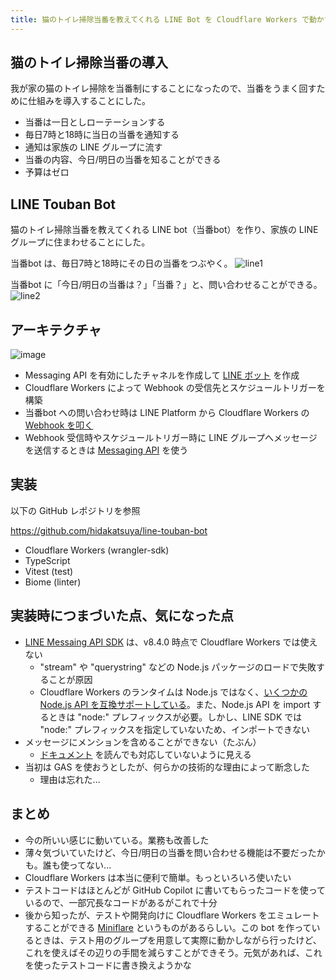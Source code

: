 ```yaml
---
title: 猫のトイレ掃除当番を教えてくれる LINE Bot を Cloudflare Workers で動かす
---
```


## 猫のトイレ掃除当番の導入

我が家の猫のトイレ掃除を当番制にすることになったので、当番をうまく回すために仕組みを導入することにした。

* 当番は一日としローテーションする
* 毎日7時と18時に当日の当番を通知する
* 通知は家族の LINE グループに流す
* 当番の内容、今日/明日の当番を知ることができる
* 予算はゼロ

## LINE Touban Bot

猫のトイレ掃除当番を教えてくれる LINE bot（当番bot）を作り、家族の LINE グループに住まわせることにした。

当番bot は、毎日7時と18時にその日の当番をつぶやく。
![line1](https://github.com/hidakatsuya/hidakatsuya.github.io/assets/739339/2d3d0775-46e0-4e92-a0f4-f230ebb747a7)

当番bot に「今日/明日の当番は？」「当番？」と、問い合わせることができる。
![line2](https://github.com/hidakatsuya/hidakatsuya.github.io/assets/739339/b34a4ff2-3c5d-49cd-9658-0b8a65930b0e)

## アーキテクチャ

![image](https://github.com/hidakatsuya/hidakatsuya.github.io/assets/739339/29a024fb-9042-46bb-a507-5c8cf88e4a1f)

- Messaging API を有効にしたチャネルを作成して [LINE ボット](https://developers.line.biz/ja/docs/messaging-api/building-bot/#add-your-line-official-account-as-friend) を作成  
- Cloudflare Workers によって Webhook の受信先とスケジュールトリガーを構築
- 当番bot への問い合わせ時は LINE Platform から Cloudflare Workers の [Webhook を叩く](https://developers.line.biz/ja/docs/messaging-api/receiving-messages/)
- Webhook 受信時やスケジュールトリガー時に LINE グループへメッセージを送信するときは [Messaging API](https://developers.line.biz/ja/docs/messaging-api/getting-started/) を使う

## 実装

以下の GitHub レポジトリを参照

https://github.com/hidakatsuya/line-touban-bot

- Cloudflare Workers (wrangler-sdk)
- TypeScript
- Vitest (test)
- Biome (linter)

## 実装時につまづいた点、気になった点

- [LINE Messaing API SDK](https://github.com/line/line-bot-sdk-nodejs) は、v8.4.0 時点で Cloudflare Workers では使えない
  - "stream" や "querystring" などの Node.js パッケージのロードで失敗することが原因
  - Cloudflare Workers のランタイムは Node.js ではなく、[いくつかの Node.js API を互換サポートしている](https://developers.cloudflare.com/workers/runtime-apis/nodejs/)。また、Node.js API を import するときは "node:" プレフィックスが必要。しかし、LINE SDK では "node:" プレフィックスを指定していないため、インポートできない
- メッセージにメンションを含めることができない（たぶん）
  - [ドキュメント](https://developers.line.biz/ja/reference/messaging-api/#send-push-message) を読んでも対応していないように見える
- 当初は GAS を使おうとしたが、何らかの技術的な理由によって断念した
  - 理由は忘れた...

## まとめ

- 今の所いい感じに動いている。業務も改善した
- 薄々気づいていたけど、今日/明日の当番を問い合わせる機能は不要だったかも。誰も使ってない...
- Cloudflare Workers は本当に便利で簡単。もっといろいろ使いたい
- テストコードはほとんどが GitHub Copilot に書いてもらったコードを使っているので、一部冗長なコードがあるがこれで十分
- 後から知ったが、テストや開発向けに Cloudflare Workers をエミュレートすることができる [Miniflare](https://miniflare.dev/) というものがあるらしい。この bot を作っているときは、テスト用のグループを用意して実際に動かしながら行ったけど、これを使えばその辺りの手間を減らすことができそう。元気があれば、これを使ったテストコードに書き換えようかな

